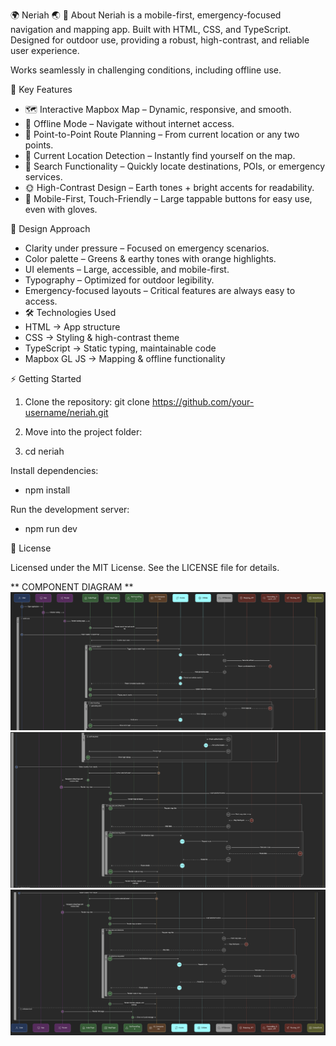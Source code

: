 🌍 Neriah 🌏
📖 About
Neriah is a mobile-first, emergency-focused navigation and mapping app.
Built with HTML, CSS, and TypeScript.
Designed for outdoor use, providing a robust, high-contrast, and reliable user experience.

Works seamlessly in challenging conditions, including offline use.

🚀 Key Features
- 🗺️ Interactive Mapbox Map – Dynamic, responsive, and smooth.
- 📡 Offline Mode – Navigate without internet access.
- 📍 Point-to-Point Route Planning – From current location or any two points.
- 🎯 Current Location Detection – Instantly find yourself on the map.
- 🔎 Search Functionality – Quickly locate destinations, POIs, or emergency services.
- 🌞 High-Contrast Design – Earth tones + bright accents for readability.
- 📱 Mobile-First, Touch-Friendly – Large tappable buttons for easy use, even with gloves.

🎨 Design Approach

- Clarity under pressure – Focused on emergency scenarios.
- Color palette – Greens & earthy tones with orange highlights.
- UI elements – Large, accessible, and mobile-first.
- Typography – Optimized for outdoor legibility.
- Emergency-focused layouts – Critical features are always easy to access.
- 🛠️ Technologies Used
- HTML → App structure
- CSS → Styling & high-contrast theme
- TypeScript → Static typing, maintainable code
- Mapbox GL JS → Mapping & offline functionality

⚡ Getting Started

1. Clone the repository:
    git clone https://github.com/your-username/neriah.git


2. Move into the project folder:

3. cd neriah


Install dependencies:
- npm install

Run the development server:
- npm run dev

📜 License

Licensed under the MIT License.
    See the LICENSE
    file for details.



** COMPONENT DIAGRAM ** 
![alt text](<Screenshot 2025-09-26 at 00.10.23.png>)
![alt text](<Screenshot 2025-09-26 at 00.10.48.png>)
![alt text](<Screenshot 2025-09-26 at 00.11.02.png>)

